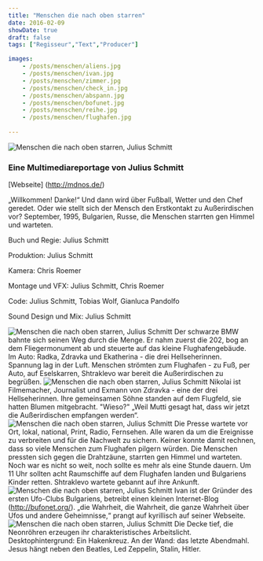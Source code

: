 ```yaml
---
title: "Menschen die nach oben starren"
date: 2016-02-09
showDate: true
draft: false
tags: ["Regisseur","Text","Producer"]

images:
    - /posts/menschen/aliens.jpg
    - /posts/menschen/ivan.jpg
    - /posts/menschen/zimmer.jpg
    - /posts/menschen/check_in.jpg
    - /posts/menschen/abspann.jpg
    - /posts/menschen/bofunet.jpg
    - /posts/menschen/reihe.jpg
    - /posts/menschen/flughafen.jpg
    
---
```


![Menschen die nach oben starren, Julius Schmitt](/posts/menschen/reihe.jpg)

### Eine Multimediareportage von Julius Schmitt

[Webseite] (http://mdnos.de/)


„Willkommen! Danke!“ Und dann wird über Fußball, Wetter und den Chef geredet. Oder wie stellt sich der Mensch den Erstkontakt zu Außerirdischen vor? September, 1995, Bulgarien, Russe, die Menschen starrten gen Himmel und warteten.

Buch und Regie:
Julius Schmitt

Produktion:
Julius Schmitt

Kamera:
Chris Roemer

Montage und VFX:
Julius Schmitt, Chris Roemer

Code:
Julius Schmitt, Tobias Wolf, Gianluca Pandolfo

Sound Design und Mix:
Julius Schmitt

![Menschen die nach oben starren, Julius Schmitt](/posts/menschen/check_in.jpg)
Der schwarze BMW bahnte sich seinen Weg durch die Menge. Er nahm zuerst die 202, bog an dem Fliegermonument ab und steuerte auf das kleine Flughafengebäude. Im Auto: Radka, Zdravka und Ekatherina - die drei Hellseherinnen. Spannung lag in der Luft. Menschen strömten zum Flughafen - zu Fuß, per Auto, auf Eselskarren, Shtraklevo war bereit die Außerirdischen zu begrüßen. 
![Menschen die nach oben starren, Julius Schmitt](/posts/menschen/danke.jpg)
Nikolai ist Filmemacher, Journalist und Exmann von Zdravka - eine der drei Hellseherinnen. Ihre gemeinsamen Söhne standen auf dem Flugfeld, sie hatten Blumen mitgebracht. "Wieso?"
„Weil Mutti gesagt hat, dass wir jetzt die Außerirdischen empfangen werden“.
![Menschen die nach oben starren, Julius Schmitt](/posts/menschen/flughafen.jpg)
Die Presse wartete vor Ort, lokal, national, Print, Radio, Fernsehen. Alle waren da um die Ereignisse zu verbreiten und für die Nachwelt zu sichern. Keiner konnte damit rechnen, dass so viele Menschen zum Flughafen
pilgern würden. Die Menschen pressten sich gegen die Drahtzäune, starrten gen Himmel und warteten. Noch war es nicht so weit, noch sollte es mehr als eine Stunde dauern. Um 11 Uhr sollten acht Raumschiffe auf dem Flughafen landen und Bulgariens Kinder retten. Shtraklevo wartete gebannt auf ihre Ankunft.
![Menschen die nach oben starren, Julius Schmitt](/posts/menschen/ivan.jpg)
Ivan ist der Gründer des ersten Ufo-Clubs Bulgariens, betreibt einen kleinen Internet-Blog (http://bufonet.org/). „die Wahrheit, die Wahrheit, die ganze Wahrheit über Ufos und andere Geheimnisse,“ prangt auf kyrillisch auf seiner Webseite.
![Menschen die nach oben starren, Julius Schmitt](/posts/menschen/zimmer.jpg)
Die Decke tief, die Neonröhren erzeugen ihr charakteristisches Arbeitslicht. Desktophintergrund: Ein Hakenkreuz.
An der Wand: das letzte Abendmahl. Jesus hängt neben den Beatles, Led Zeppelin, Stalin, Hitler.



